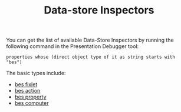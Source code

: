 ﻿---
title: Data-store Inspectors
---

You can get the list of available Data-Store Inspectors by running the following command in the Presentation Debugger tool:

```
properties whose (direct object type of it as string starts with "bes")
```

The basic types include:
- [bes fixlet](./fixletinspectors.html)
- [bes action](./actioninspectors.html)
- [bes property](./propertyinspectors.html)
- [bes computer](./computerinspectors.html)